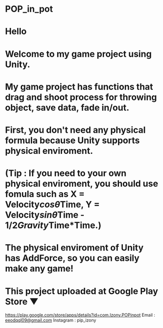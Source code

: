 # POP_in_pot

# Hello
# Welcome to my game project using Unity.
# My game project has functions that drag and shoot process for throwing object, save data, fade in/out.
# First, you don't need any physical formula because Unity supports physical enviroment.
# (Tip : If you need to your own physical enviroment, you should use fomula such as X = Velocity*cosθ*Time, Y = Velocity*sinθ*Time - 1/2*Gravity*Time*Time.)
# The physical enviroment of Unity has AddForce, so you can easily make any game!

# This project uploaded at Google Play Store ▼
https://play.google.com/store/apps/details?id=com.Izony.POPinpot
Email : eeodqql09@gmail.com
Instagram : pip_izony
